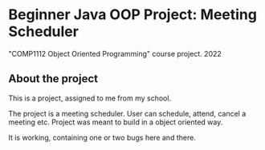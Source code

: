 # Beginner Java OOP Project: Meeting Scheduler
"COMP1112 Object Oriented Programming" course project. 2022

## About the project
This is a project, assigned to me from my school.

The project is a meeting scheduler. User can schedule, attend, cancel a meeting etc. Project was meant to build in a object oriented way.

It is working, containing one or two bugs here and there.
